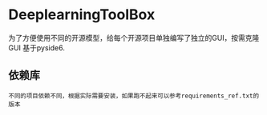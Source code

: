 # DeeplearningToolBox  
为了方便使用不同的开源模型，给每个开源项目单独编写了独立的GUI，按需克隆  
GUI 基于pyside6.   
## 依赖库  
    不同的项目依赖不同，根据实际需要安装，如果跑不起来可以参考requirements_ref.txt的版本